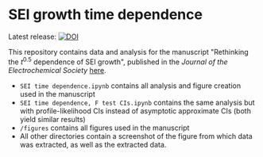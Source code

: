 # SEI growth time dependence
 
Latest release: [![DOI](https://zenodo.org/badge/207391441.svg)](https://zenodo.org/badge/latestdoi/207391441)

This repository contains data and analysis for the manuscript "Rethinking the $t^{0.5}$ dependence of SEI growth", published in the *Journal of the Electrochemical Society* [here](https://iopscience.iop.org/article/10.1149/1945-7111/ab8ce4).

- `SEI time dependence.ipynb` contains all analysis and figure creation used in the manuscript
- `SEI time dependence, F test CIs.ipynb` contains the same analysis but with profile-likelihood CIs instead of asymptotic approximate CIs (both yield similar results)
- `/figures` contains all figures used in the manuscript
- All other directories contain a screenshot of the figure from which data was extracted, as well as the extracted data.
